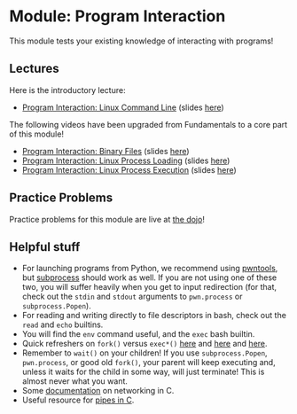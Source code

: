# Module: Program Interaction

This module tests your existing knowledge of interacting with programs!

## Lectures

Here is the introductory lecture:

- [Program Interaction: Linux Command Line](https://www.youtube.com/watch?v=w7nQFk6bi_k) (slides [here](https://docs.google.com/presentation/d/1aiHdtSm8xoT0u2XcTo3qYGes5GY__-PK-FlVyNBQAfY/edit#slide=id.g88f71ddc4c_0_0))

The following videos have been upgraded from Fundamentals to a core part of this module!

- [Program Interaction: Binary Files](https://www.youtube.com/watch?v=nKqFeYJ483U) (slides [here](https://docs.google.com/presentation/d/1wrX8tvwaxIEk5hx4OtQmPqps-MScIaDO-9bTKQqr8vI/edit?usp=sharing))
- [Program Interaction: Linux Process Loading](https://www.youtube.com/watch?v=kUMCAzSOY-o) (slides [here](https://docs.google.com/presentation/d/1TwM5WLWnTqrNkpXjGKkaXYbKZEpatEQYA7ckBVXAOhs/edit?usp=sharing))
- [Program Interaction: Linux Process Execution](https://www.youtube.com/watch?v=Vtb5wIlthRg) (slides [here](https://docs.google.com/presentation/d/1ezY9Q8I0tzDD-7ZDXMbQM5RQ7z1dvB9-U_nDEhc6qdE/edit#slide=id.g8a9f5b81a5_0_0))

## Practice Problems

Practice problems for this module are live at [the dojo](https://dojo.pwn.college/challenges/interaction)!

## Helpful stuff

- For launching programs from Python, we recommend using [pwntools](https://docs.pwntools.com/en/stable/intro.html), but [subprocess](https://docs.python.org/3/library/subprocess.html) should work as well. If you are not using one of these two, you will suffer heavily when you get to input redirection (for that, check out the `stdin` and `stdout` arguments to `pwn.process` or `subprocess.Popen`).
- For reading and writing directly to file descriptors in bash, check out the `read` and `echo` builtins.
- You will find the `env` command useful, and the `exec` bash builtin.
- Quick refreshers on `fork()` versus `exec*()` [here](https://www.geeksforgeeks.org/difference-fork-exec/) and [here](https://linuxhint.com/linux-exec-system-call/) and [here](https://iximiuz.com/en/posts/how-to-on-processes/).
- Remember to `wait()` on your children! If you use `subprocess.Popen`, `pwn.process`, or good old `fork()`, your parent will keep executing and, unless it waits for the child in some way, will just terminate! This is almost never what you want.
- Some [documentation](https://www.binarytides.com/socket-programming-c-linux-tutorial/) on networking in C.
- Useful resource for [pipes in C](https://jameshfisher.com/2017/02/17/how-do-i-call-a-program-in-c-with-pipes/).
